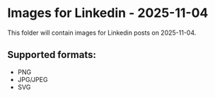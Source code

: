 # Images for Linkedin - 2025-11-04

This folder will contain images for Linkedin posts on 2025-11-04.

## Supported formats:
- PNG
- JPG/JPEG
- SVG
